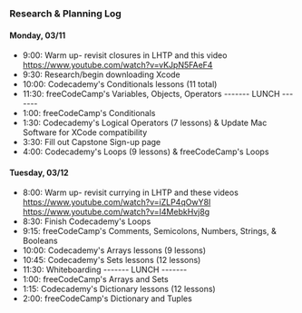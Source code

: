 ### Research & Planning Log
#### Monday, 03/11
* 9:00: Warm up- revisit closures in LHTP and this video https://www.youtube.com/watch?v=vKJpN5FAeF4
* 9:30: Research/begin downloading Xcode
* 10:00: Codecademy's Conditionals lessons (11 total)
* 11:30: freeCodeCamp's Variables, Objects, Operators 
------- LUNCH -------
* 1:00: freeCodeCamp's Conditionals
* 1:30: Codecademy's Logical Operators (7 lessons) & Update Mac Software for XCode compatibility 
* 3:30: Fill out Capstone Sign-up page
* 4:00: Codecademy's Loops (9 lessons) & freeCodeCamp's Loops

#### Tuesday, 03/12
* 8:00: Warm up- revisit currying in LHTP and these videos https://www.youtube.com/watch?v=iZLP4qOwY8I https://www.youtube.com/watch?v=I4MebkHvj8g
* 8:30: Finish Codecademy's Loops
* 9:15: freeCodeCamp's Comments, Semicolons, Numbers, Strings, & Booleans
* 10:00: Codecademy's Arrays lessons (9 lessons)
* 10:45: Codecademy's Sets lessons (12 lessons)
* 11:30: Whiteboarding
------- LUNCH -------
* 1:00: freeCodeCamp's Arrays and Sets
* 1:15: Codecademy's Dictionary lessons (12 lessons)
* 2:00: freeCodeCamp's Dictionary and Tuples 
